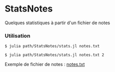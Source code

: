 # StatsNotes
Quelques statistiques à partir d'un fichier de notes

### Utilisation
`$ julia path/StatsNotes/stats.jl notes.txt`

`$ julia path/StatsNotes/stats.jl notes.txt 2`

Exemple de fichier de notes : [notes.txt](notes.txt)

